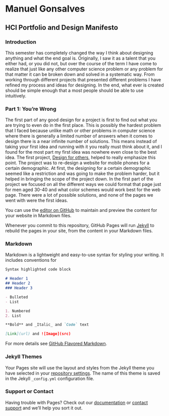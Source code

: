 # Manuel Gonsalves
## HCI Portfolio and Design Manifesto

### Introduction
   This semester has completely changed the way I think about designing anything and what the end goal is. Originally, I saw it as a talent that you either had, or you did not, but over the course of the term I have come to realize that just like any other computer science problem or any problem for that matter it can be broken down and solved in a systematic way. From working through different projects that presented different problems I have refined my process and ideas for designing. In the end, what ever is created should be simple enough that a most people should be able to use intuitively. 

### Part 1: You’re Wrong
   The first part of any good design for a project is first to find out what you are trying to even do in the first place. This is possibly the hardest problem that I faced because unlike math or other problems in computer science where there is generally a limited number of answers when it comes to design there is a near infinite number of solutions. This means instead of taking your first idea and running with it you really must think about it, and I found for the most part my first idea was nowhere even close to the best idea. The first project, [Design for others](https://medium.com/@tiffanykayo96/design-for-other-technocopia-e2034fbf00eb), helped to really emphasize this point. The project was to re-design a website for mobile phones for a certain demographic. At first, the designing for a certain demographic seemed like a restriction and was going to make the problem harder, but it helped in bringing the scope of the project down. In the first part of the project we focused on all the different ways we could format that page just for men aged 30-40 and what color schemes would work best for the web page. There were a lot of possible solutions, and none of the pages we went with were the first ideas. 



You can use the [editor on GitHub](https://github.com/msgonsalves/msgonsalves.github.io/edit/master/index.md) to maintain and preview the content for your website in Markdown files.

Whenever you commit to this repository, GitHub Pages will run [Jekyll](https://jekyllrb.com/) to rebuild the pages in your site, from the content in your Markdown files.

### Markdown

Markdown is a lightweight and easy-to-use syntax for styling your writing. It includes conventions for

```markdown
Syntax highlighted code block

# Header 1
## Header 2
### Header 3

- Bulleted
- List

1. Numbered
2. List

**Bold** and _Italic_ and `Code` text

[Link](url) and ![Image](src)
```

For more details see [GitHub Flavored Markdown](https://guides.github.com/features/mastering-markdown/).

### Jekyll Themes

Your Pages site will use the layout and styles from the Jekyll theme you have selected in your [repository settings](https://github.com/msgonsalves/msgonsalves.github.io/settings). The name of this theme is saved in the Jekyll `_config.yml` configuration file.

### Support or Contact

Having trouble with Pages? Check out our [documentation](https://help.github.com/categories/github-pages-basics/) or [contact support](https://github.com/contact) and we’ll help you sort it out.
